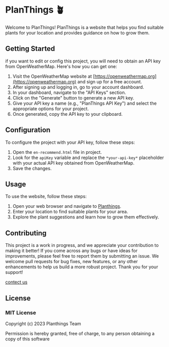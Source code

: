 # PlanThings 🪴

Welcome to PlanThings! PlanThings is a website that helps you find suitable plants for your location and provides guidance on how to grow them. 

## Getting Started

if you want to edit or config this project, you will need to obtain an API key from OpenWeatherMap. Here's how you can get one:

1. Visit the OpenWeatherMap website at [https://openweathermap.org](https://openweathermap.org) and sign up for a free account.
2. After signing up and logging in, go to your account dashboard.
3. In your dashboard, navigate to the "API Keys" section.
4. Click on the "Generate" button to generate a new API key.
5. Give your API key a name (e.g., "PlanThings API Key") and select the appropriate options for your project.
6. Once generated, copy the API key to your clipboard.

## Configuration

To configure the project with your API key, follow these steps:

1. Open the `en-recommend.html` file in project.
2. Look for the `apiKey` variable and replace the `*your-api-key*` placeholder with your actual API key obtained from OpenWeatherMap.
3. Save the changes.

## Usage

To use the website, follow these steps:

1. Open your web browser and navigate to [Planthings](https://planthings-gardenhub.web.app/).
2. Enter your location to find suitable plants for your area.
3. Explore the plant suggestions and learn how to grow them effectively.

## Contributing

This project is a work in progress, and we appreciate your contribution to making it better! If you come across any bugs or have ideas for improvements, please feel free to report them by submitting an issue. We welcome pull requests for bug fixes, new features, or any other enhancements to help us build a more robust project. Thank you for your support!

[contect us](mailto:)

## License

### MIT License

Copyright (c) 2023 Planthings Team

Permission is hereby granted, free of charge, to any person obtaining a copy of this software
